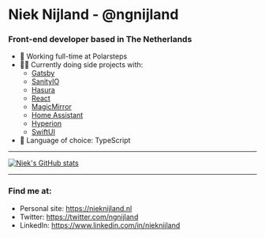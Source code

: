 # Niek Nijland - @ngnijland

### Front-end developer based in The Netherlands
* 🏢 Working full-time at Polarsteps
* 👨‍💻 Currently doing side projects with:
  * [Gatsby](https://www.gatsbyjs.com/)
  * [SanityIO](https://www.sanity.io/)
  * [Hasura](https://hasura.io/)
  * [React](https://reactjs.org/)
  * [MagicMirror](https://magicmirror.builders/)
  * [Home Assistant](https://www.home-assistant.io/)
  * [Hyperion](https://docs.hyperion-project.org/)
  * [SwiftUI](https://developer.apple.com/xcode/swiftui/)
* 🤙 Language of choice: TypeScript

---

[![Niek's GitHub stats](https://github-readme-stats.vercel.app/api?username=ngnijland)](https://github.com/ngnijland)

---

### Find me at:
* Personal site: https://nieknijland.nl
* Twitter: https://twitter.com/ngnijland
* LinkedIn: https://www.linkedin.com/in/nieknijland

<!--
**ngnijland/ngnijland** is a ✨ _special_ ✨ repository because its `README.md` (this file) appears on your GitHub profile.

Here are some ideas to get you started:

- 🔭 I’m currently working on ...
- 🌱 I’m currently learning ...
- 👯 I’m looking to collaborate on ...
- 🤔 I’m looking for help with ...
- 💬 Ask me about ...
- 📫 How to reach me: ...
- 😄 Pronouns: ...
- ⚡ Fun fact: ...
-->
